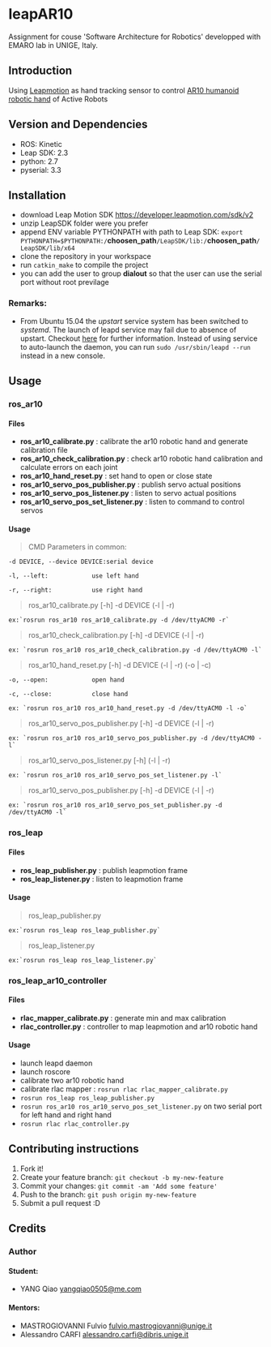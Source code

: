 # leapAR10
Assignment for couse 'Software Architecture for Robotics' developped with EMARO lab in UNIGE, Italy.

## Introduction

Using [Leapmotion](https://www.leapmotion.com/) as hand tracking sensor to control [AR10 humanoid robotic hand](http://www.active-robots.com/ar10-humanoid-robotic-hand) of Active Robots

## Version and Dependencies
- ROS: Kinetic
- Leap SDK: 2.3
- python: 2.7
- pyserial: 3.3

## Installation
- download Leap Motion SDK <https://developer.leapmotion.com/sdk/v2>
- unzip LeapSDK folder were you prefer
- append ENV variable PYTHONPATH with path to Leap SDK: `export PYTHONPATH=$PYTHONPATH:/`**choosen_path**`/LeapSDK/lib:/`**choosen_path**`/LeapSDK/lib/x64`
- clone the repository in your workspace
- run `catkin_make` to compile the project
- you can add the user to group **dialout** so that the user can use the serial port without root previlage

### Remarks:

- From Ubuntu 15.04 the *upstart* service system has been switched to *systemd*. The launch of leapd service may fail due to absence of upstart. Checkout [here](https://wiki.ubuntu.com/SystemdForUpstartUsers) for further information. Instead of using service to auto-launch the daemon, you can run `sudo /usr/sbin/leapd --run` instead in a new console.

## Usage

### ros_ar10

#### Files
- **ros\_ar10\_calibrate.py** : calibrate the ar10 robotic hand and generate calibration file
- **ros\_ar10\_check\_calibration.py** : check ar10 robotic hand calibration and calculate errors on each joint
- **ros\_ar10\_hand\_reset.py** : set hand to open or close state
- **ros\_ar10\_servo\_pos\_publisher.py** : publish servo actual positions
- **ros\_ar10\_servo\_pos\_listener.py** : listen to servo actual positions
- **ros\_ar10\_servo\_pos\_set\_listener.py** : listen to command to control servos

#### Usage

> CMD Parameters in common:

	-d DEVICE, --device DEVICE:serial device

	-l, --left:            use left hand

	-r, --right:           use right hand

> ros\_ar10\_calibrate.py [-h] -d DEVICE (-l | -r)

	ex:`rosrun ros_ar10 ros_ar10_calibrate.py -d /dev/ttyACM0 -r`


> ros\_ar10\_check\_calibration.py [-h] -d DEVICE (-l | -r)

	ex: `rosrun ros_ar10 ros_ar10_check_calibration.py -d /dev/ttyACM0 -l`

> ros\_ar10\_hand\_reset.py [-h] -d DEVICE (-l | -r) (-o | -c)

	-o, --open:            open hand

	-c, --close:           close hand

	ex: `rosrun ros_ar10 ros_ar10_hand_reset.py -d /dev/ttyACM0 -l -o`

> ros\_ar10\_servo\_pos\_publisher.py [-h] -d DEVICE (-l | -r)

	ex: `rosrun ros_ar10 ros_ar10_servo_pos_publisher.py -d /dev/ttyACM0 -l`

> ros\_ar10\_servo\_pos\_listener.py [-h]  (-l | -r)

	ex: `rosrun ros_ar10 ros_ar10_servo_pos_set_listener.py -l`

> ros\_ar10\_servo\_pos\_publisher.py [-h] -d DEVICE (-l | -r)

	ex: `rosrun ros_ar10 ros_ar10_servo_pos_set_publisher.py -d /dev/ttyACM0 -l`

### ros_leap

#### Files
- **ros\_leap\_publisher.py** : publish leapmotion frame
- **ros\_leap\_listener.py** : listen to leapmotion frame

#### Usage

> ros\_leap\_publisher.py

	ex:`rosrun ros_leap ros_leap_publisher.py`

> ros\_leap\_listener.py

	ex:`rosrun ros_leap ros_leap_listener.py`

### ros_leap_ar10_controller

#### Files
- **rlac\_mapper\_calibrate.py** : generate min and max calibration 
- **rlac\_controller.py** : controller to map leapmotion and ar10 robotic hand

#### Usage
- launch leapd daemon
- launch roscore
- calibrate two ar10 robotic hand
- calibrate rlac mapper : `rosrun rlac rlac_mapper_calibrate.py`
- `rosrun ros_leap ros_leap_publisher.py`
- `rosrun ros_ar10 ros_ar10_servo_pos_set_listener.py` on two serial port for left hand and right hand
- `rosrun rlac rlac_controller.py`

## Contributing instructions

1. Fork it!
2. Create your feature branch: `git checkout -b my-new-feature`
3. Commit your changes: `git commit -am 'Add some feature'`
4. Push to the branch: `git push origin my-new-feature`
5. Submit a pull request :D

## Credits

### Author
#### Student:
- YANG Qiao <yangqiao0505@me.com>

#### Mentors:
- MASTROGIOVANNI Fulvio <fulvio.mastrogiovanni@unige.it>
- Alessandro CARFI <alessandro.carfi@dibris.unige.it>
